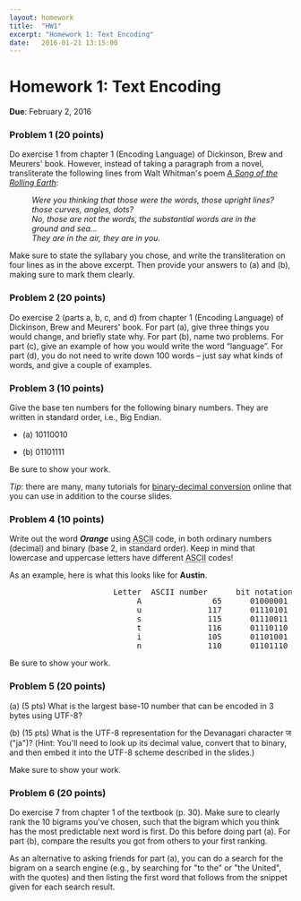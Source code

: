```yaml
---
layout: homework
title:  "HW1"
excerpt: "Homework 1: Text Encoding"
date:   2016-01-21 13:15:00
---
```


# Homework 1: Text Encoding

**Due**: February 2, 2016

  
### Problem 1 (20 points)

Do exercise 1 from chapter 1 (Encoding Language) of Dickinson, Brew and 
Meurers' book. However, instead of taking a paragraph from a 
novel, transliterate the following lines from Walt Whitman's poem <a href="http://www.whitmanarchive.org/published/LG/1891/poems/95"><i>A Song of the Rolling Earth</i></a>:

  <p style="margin-left:40px"><i>Were you thinking that those were the words, those upright lines?<br />     those curves, angles, dots?<br />No, those are not the words, the substantial words are in the<br />     ground and sea...<br />They are in the air, they are in you. </i><br /></p><p>Make
 sure to state the syllabary you 
chose, and write the transliteration on four lines as in the above 
excerpt. Then provide your answers to (a) and (b), making sure to mark 
them clearly.<br /></p>

### Problem 2 (20 points)
  
Do exercise 2 (parts a, b, c, and d) from chapter 1 (Encoding Language) 
of Dickinson, Brew and Meurers' book. For part (a), give three 
things you would change, and briefly state why. For part (b), name two 
problems. For part (c), give an example of how you would write 
the word “language”. For part (d), you do not need to write down 100 words – just
 say what kinds of words, and give a couple of examples.

### Problem 3 (10 points)

Give the base ten numbers for the following binary numbers.  They are written in standard order, i.e., Big Endian.

<ul><li><div> (a) 10110010</div>
</li></ul>
<ul><li><div> (b) 01101111</div>
</li></ul>


Be sure to show your work.

<i>Tip</i>: there are many, many tutorials for <a href="http://www.wikihow.com/Convert-from-Decimal-to-Binary">binary-decimal conversion</a> online that you can use in addition to the course slides.
  

### Problem 4 (10 points)

Write out the word <i><b>Orange</b></i> using <acronym title="American Standard Code for Information Interchange">ASCII</acronym> code, in both ordinary numbers (decimal) and binary (base 2, in 
standard order). Keep in mind that lowercase and uppercase letters have 
different <acronym title="American Standard Code for Information Interchange">ASCII</acronym> codes!

As an example, here is what this looks like for <b>Austin</b>.

<pre>                      Letter  ASCII number      bit notation<br />                           A               65      01000001<br />                           u              117      01110101<br />                           s              115      01110011<br />                           t              116      01110110<br />                           i              105      01101001<br />                           n              110      01101110<br /></pre>

Be sure to show your work.

### Problem 5 (20 points)

(a) (5 pts) What is the largest base-10 number that can be encoded in 3 bytes using UTF-8?

(b) (15 pts) What is the UTF-8 representation for the Devanagari character ज ("ja")? (Hint: You'll need to look up its decimal value, convert that to binary, and then embed it into the UTF-8 scheme described in the slides.)

Make sure to show your work.

### Problem 6 (20 points)

Do exercise 7 from chapter 1 of the textbook (p. 30). Make 
sure to clearly rank the 10 bigrams you've chosen, such that the bigram 
which you think has the most predictable next word is first. Do this 
before doing part (a). For part (b), compare the results you got from 
others to your first ranking.

As an alternative to asking friends for part (a), you can do a search
for the bigram on a search engine (e.g., by searching for "to the" or
"the United", with the quotes) and then listing the first word that
follows from the snippet given for each search result.